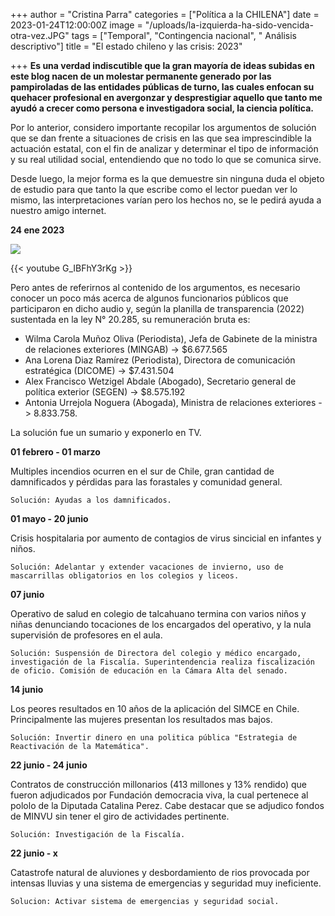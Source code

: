 +++
author = "Cristina Parra"
categories = ["Política a la CHILENA"]
date = 2023-01-24T12:00:00Z
image = "/uploads/la-izquierda-ha-sido-vencida-otra-vez.JPG"
tags = ["Temporal", "Contingencia nacional", " Análisis descriptivo"]
title = "El estado chileno y las crisis: 2023"

+++
**Es una verdad indiscutible que la gran mayoría de ideas subidas en este blog nacen de un molestar permanente generado por las pampiroladas de las entidades públicas de turno, las cuales enfocan su quehacer profesional en avergonzar y desprestigiar aquello que tanto me ayudó a crecer como persona e investigadora social, la ciencia política.**

Por lo anterior, considero importante recopilar los argumentos de solución que se dan frente a situaciones de crisis en las que sea imprescindible la actuación estatal, con el fin de analizar y determinar el tipo de información y su real utilidad social, entendiendo que no todo lo que se comunica sirve.

Desde luego, la mejor forma es la que demuestre sin ninguna duda el objeto de estudio para que tanto la que escribe como el lector puedan ver lo mismo, las interpretaciones varían pero los hechos no, se le pedirá ayuda a nuestro amigo internet.

**24 ene 2023**

![](/uploads/noticia-caso-1-pach.JPG)

{{< youtube G_IBFhY3rKg >}}
    

Pero antes de referirnos al contenido de los argumentos, es necesario conocer un poco más acerca de algunos funcionarios públicos que participaron en dicho audio y, según la planilla de transparencia (2022) sustentada en la ley N° 20.285, su remuneración bruta es:

* Wilma Carola Muñoz Oliva (Periodista), Jefa de Gabinete de la ministra de relaciones exteriores (MINGAB) -> $6.677.565
* Ana Lorena Diaz Ramírez (Periodista), Directora de comunicación estratégica (DICOME) -> $7.431.504
* Alex Francisco Wetzigel Abdale (Abogado), Secretario general de política exterior (SEGEN) -> $8.575.192
* Antonia Urrejola Noguera (Abogada), Ministra de relaciones exteriores -> 8.833.758.

La solución fue un sumario y exponerlo en TV.

**01 febrero - 01 marzo** 

Multiples incendios ocurren en el sur de Chile, gran cantidad de damnificados y pérdidas para las forastales y comunidad general.

    Solución: Ayudas a los damnificados.

**01 mayo - 20 junio**

Crisis hospitalaria por aumento de contagios de virus sincicial en infantes y niños.

    Solución: Adelantar y extender vacaciones de invierno, uso de mascarrillas obligatorios en los colegios y liceos.

**07 junio**

Operativo de salud en colegio de talcahuano termina con varios niños y niñas denunciando tocaciones de los encargados del operativo, y la nula supervisión de profesores en el aula.

    Solución: Suspensión de Directora del colegio y médico encargado, investigación de la Fiscalía. Superintendencia realiza fiscalización de oficio. Comisión de educación en la Cámara Alta del senado. 

**14 junio**

Los peores resultados en 10 años de la aplicación del SIMCE en Chile. Principalmente las mujeres presentan los resultados mas bajos.

    Solución: Invertir dinero en una politica pública "Estrategia de Reactivación de la Matemática".

**22 junio - 24 junio**

Contratos de construcción millonarios (413 millones y 13% rendido) que fueron adjudicados por Fundación democracia viva, la cual pertenece al pololo de la Diputada Catalina Perez. Cabe destacar que se adjudico fondos de MINVU sin tener el giro de actividades pertinente.

    Solución: Investigación de la Fiscalía.

**22 junio - x**

Catastrofe natural de aluviones y desbordamiento de rios provocada por intensas lluvias y una sistema de emergencias y seguridad muy ineficiente.

    Solucion: Activar sistema de emergencias y seguridad social.